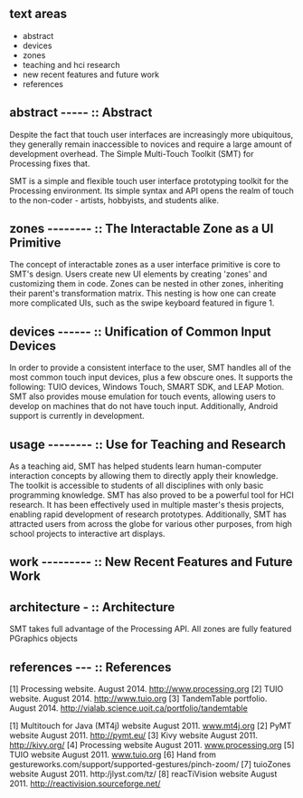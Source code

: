 
## text areas
 - abstract
 - devices
 - zones
 - teaching and hci research
 - new recent features and future work
 - references

## abstract ----- :: Abstract
Despite the fact that touch user interfaces are increasingly more ubiquitous, they generally remain inaccessible to novices and require a large amount of development overhead. The Simple Multi-Touch Toolkit (SMT) for Processing fixes that.

SMT is a simple and flexible touch user interface prototyping toolkit for the Processing environment. Its simple syntax and API opens the realm of touch to the non-coder - artists, hobbyists, and students alike.

## zones -------- :: The Interactable Zone as a UI Primitive
The concept of interactable zones as a user interface primitive is core to SMT's design. Users create new UI elements by creating 'zones' and customizing them in code. Zones can be nested in other zones, inheriting their parent's transformation matrix. This nesting is how one can create more complicated UIs, such as the swipe keyboard featured in figure 1.

## devices ------ :: Unification of Common Input Devices
In order to provide a consistent interface to the user, SMT handles all of the most common touch input devices, plus a few obscure ones. It supports the following: TUIO devices, Windows Touch, SMART SDK, and LEAP Motion. SMT also provides mouse emulation for touch events, allowing users to develop on machines that do not have touch input. Additionally, Android support is currently in development.

## usage -------- :: Use for Teaching and Research
As a teaching aid, SMT has helped students learn human-computer interaction concepts by allowing them to directly apply their knowledge. The toolkit is accessible to students of all disciplines with only basic programming knowledge.
SMT has also proved to be a powerful tool for HCI research. It has been effectively used in multiple master's thesis projects, enabling rapid development of research prototypes.
Additionally, SMT has attracted users from across the globe for various other purposes, from high school projects to interactive art displays.


## work --------- :: New Recent Features and Future Work


## architecture - :: Architecture
SMT takes full advantage of the Processing API. All zones are fully featured PGraphics objects

## references --- :: References
[1] Processing website. August 2014. http://www.processing.org
[2] TUIO website. August 2014. http://www.tuio.org
[3] TandemTable portfolio. August 2014. http://vialab.science.uoit.ca/portfolio/tandemtable

[1] Multitouch for Java (MT4j) website August 2011. www.mt4j.org
[2] PyMT website August 2011. http://pymt.eu/
[3] Kivy website August 2011. http://kivy.org/
[4] Processing website August 2011. www.processing.org
[5] TUIO website August 2011. www.tuio.org
[6] Hand from gestureworks.com/support/supported-gestures/pinch-zoom/
[7] tuioZones website August 2011. http:/jlyst.com/tz/
[8] reacTiVision website August 2011. http://reactivision.sourceforge.net/






